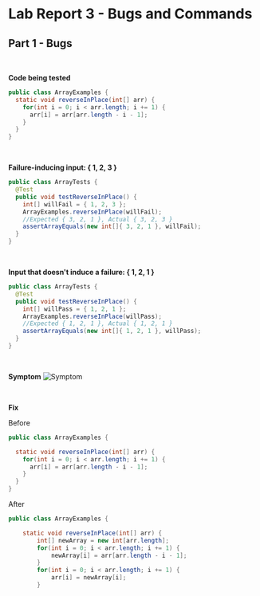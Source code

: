 # Lab Report 3 - Bugs and Commands

## Part 1 - Bugs

<br>  

**Code being tested**
```java
public class ArrayExamples {
  static void reverseInPlace(int[] arr) {
    for(int i = 0; i < arr.length; i += 1) {
      arr[i] = arr[arr.length - i - 1];
    }
  }
}
```

<br>

**Failure-inducing input: { 1, 2, 3 }**
```java
public class ArrayTests {
  @Test 
  public void testReverseInPlace() {
    int[] willFail = { 1, 2, 3 }; 
    ArrayExamples.reverseInPlace(willFail);
    //Expected { 3, 2, 1 }, Actual { 3, 2, 3 }
    assertArrayEquals(new int[]{ 3, 2, 1 }, willFail); 
  }
}
```

 <br>

**Input that doesn't induce a failure: { 1, 2, 1 }**
```java
public class ArrayTests {
  @Test 
  public void testReverseInPlace() {
    int[] willPass = { 1, 2, 1 }; 
    ArrayExamples.reverseInPlace(willPass);
    //Expected { 1, 2, 1 }, Actual { 1, 2, 1 }
    assertArrayEquals(new int[]{ 1, 2, 1 }, willPass); 
  }
}
```

 <br>

**Symptom**
![Symptom](https://github.com/davidluzfontes/cse15l-lab-reports/assets/149021334/3792d2c5-15f0-4321-8168-a70c3f1515a4)

 <br>

**Fix**

Before
```java
public class ArrayExamples {

  static void reverseInPlace(int[] arr) {
    for(int i = 0; i < arr.length; i += 1) {
      arr[i] = arr[arr.length - i - 1];
    }
  }
}
```

After
```java
public class ArrayExamples {

    static void reverseInPlace(int[] arr) {
        int[] newArray = new int[arr.length];
        for(int i = 0; i < arr.length; i += 1) {
            newArray[i] = arr[arr.length - i - 1];
        }
        for(int i = 0; i < arr.length; i += 1) {
            arr[i] = newArray[i];
        }
```
